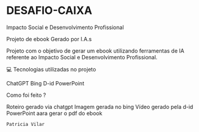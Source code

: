 # DESAFIO-CAIXA
Impacto Social e Desenvolvimento Profissional


Projeto de ebook Gerado por I.A.s


Projeto com o objetivo de gerar um ebook utilizando ferramentas de IA referente ao Impacto Social e Desenvolvimento Profissional.


💻 Tecnologias utilizadas no projeto

ChatGPT
Bing
D-id
PowerPoint

Como foi feito ?

Roteiro gerado via chatgpt
Imagem gerada no bing
Vídeo gerado pela d-id
PowerPoint aara gerar o pdf do ebook



    Patricia Vilar
